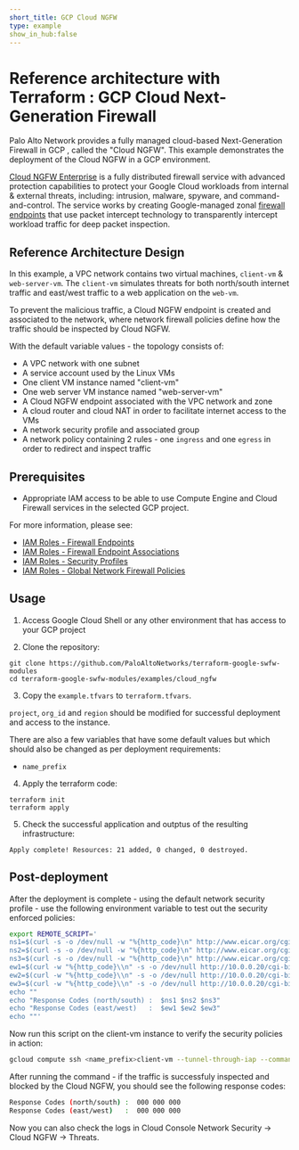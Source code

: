 ```yaml
---
short_title: GCP Cloud NGFW
type: example
show_in_hub:false
---
```

# Reference architecture with Terraform : GCP Cloud Next-Generation Firewall

Palo Alto Network provides a fully managed cloud-based Next-Generation Firewall in GCP , called the "Cloud NGFW". This example demonstrates the deployment of the Cloud NGFW in a GCP environment.

[Cloud NGFW Enterprise](https://cloud.google.com/firewall?hl=en) is a fully distributed firewall service with advanced protection capabilities to protect your Google Cloud workloads from internal & external threats, including: intrusion, malware, spyware, and command-and-control. The service works by creating Google-managed zonal [firewall endpoints](https://cloud.google.com/firewall/docs/about-firewall-endpoints) that use packet intercept technology to transparently intercept workload traffic for deep packet inspection.

## Reference Architecture Design

In this example, a VPC network contains two virtual machines, `client-vm` & `web-server-vm`. The `client-vm` simulates threats for both north/south internet traffic and east/west traffic to a web application on the `web-vm`.

To prevent the malicious traffic, a Cloud NGFW endpoint is created and associated to the network, where network firewall policies define how the traffic should be inspected by Cloud NGFW.

<INSERT PICTURE HERE>

With the default variable values - the topology consists of:
  - A VPC network with one subnet
  - A service account used by the Linux VMs
  - One client VM instance named "client-vm"
  - One web server VM instance named "web-server-vm"
  - A Cloud NGFW endpoint associated with the VPC network and zone
  - A cloud router and cloud NAT in order to facilitate internet access to the VMs
  - A network security profile and associated group
  - A network policy containing 2 rules - one `ingress` and one `egress` in order to redirect and inspect traffic

## Prerequisites

- Appropriate IAM access to be able to use Compute Engine and Cloud Firewall services in the selected GCP project.

For more information, please see:
* [IAM Roles - Firewall Endpoints](https://cloud.google.com/firewall/docs/about-firewall-endpoints#iam-roles)
* [IAM Roles - Firewall Endpoint Associations](https://cloud.google.com/firewall/docs/about-firewall-endpoints#endpoint-association)
* [IAM Roles - Security Profiles](https://cloud.google.com/firewall/docs/about-security-profiles#iam-roles)
* [IAM Roles - Global Network Firewall Policies](https://cloud.google.com/firewall/docs/network-firewall-policies#iam) 

## Usage

1. Access Google Cloud Shell or any other environment that has access to your GCP project

2. Clone the repository:

```
git clone https://github.com/PaloAltoNetworks/terraform-google-swfw-modules
cd terraform-google-swfw-modules/examples/cloud_ngfw
```

3. Copy the `example.tfvars` to `terraform.tfvars`.

`project`, `org_id` and `region` should be modified for successful deployment and access to the instance. 

There are also a few variables that have some default values but which should also be changed as per deployment requirements:

  - `name_prefix`

4. Apply the terraform code:

```
terraform init
terraform apply
```

5. Check the successful application and outptus of the resulting infrastructure:

```
Apply complete! Resources: 21 added, 0 changed, 0 destroyed.
```

## Post-deployment

After the deployment is complete - using the default network security profile - use the following environment variable to test out the security enforced policies:

```bash
export REMOTE_SCRIPT='
ns1=$(curl -s -o /dev/null -w "%{http_code}\n" http://www.eicar.org/cgi-bin/.%2e/.%2e/.%2e/.%2e/bin/sh --data "echo Content-Type: text/plain; echo; uname -a" --max-time 2)
ns2=$(curl -s -o /dev/null -w "%{http_code}\n" http://www.eicar.org/cgi-bin/user.sh -H "FakeHeader:() { :; }; echo Content-Type: text/html; echo ; /bin/uname -a" --max-time 2)
ns3=$(curl -s -o /dev/null -w "%{http_code}\n" http://www.eicar.org/cgi-bin/.%2e/.%2e/.%2e/.%2e/etc/passwd --max-time 2)
ew1=$(curl -w "%{http_code}\\n" -s -o /dev/null http://10.0.0.20/cgi-bin/.%2e/.%2e/.%2e/.%2e/bin/sh --data "echo Content-Type: text/plain; echo; uname -a" --max-time 2)
ew2=$(curl -w "%{http_code}\\n" -s -o /dev/null http://10.0.0.20/cgi-bin/user.sh -H "FakeHeader:() { :; }; echo Content-Type: text/html; echo ; /bin/uname -a" --max-time 2) 
ew3=$(curl -w "%{http_code}\\n" -s -o /dev/null http://10.0.0.20/cgi-bin/.%2e/.%2e/.%2e/.%2e/etc/passwd --max-time 2)
echo ""
echo "Response Codes (north/south) :  $ns1 $ns2 $ns3"
echo "Response Codes (east/west)   :  $ew1 $ew2 $ew3"
echo ""'
```

Now run this script on the client-vm instance to verify the security policies in action:

```bash
gcloud compute ssh <name_prefix>client-vm --tunnel-through-iap --command="bash -c '$REMOTE_SCRIPT'"
```

After running the command - if the traffic is successfuly inspected and blocked by the Cloud NGFW, you should see the following response codes:

```bash
Response Codes (north/south) :  000 000 000
Response Codes (east/west)   :  000 000 000
```

Now you can also check the logs in Cloud Console Network Security -> Cloud NGFW -> Threats.
